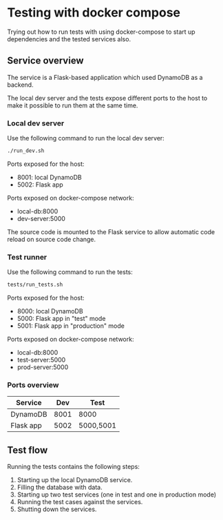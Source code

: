 # Testing with docker compose

Trying out how to run tests with using docker-compose to start up 
dependencies and the tested services also.

## Service overview

The service is a Flask-based application which used DynamoDB as a backend.

The local dev server and the tests expose different ports to the host to make
it possible to run them at the same time.

### Local dev server

Use the following command to run the local dev server:

```bash
./run_dev.sh
```

Ports exposed for the host:

 * 8001: local DynamoDB
 * 5002: Flask app

Ports exposed on docker-compose network:

 * local-db:8000
 * dev-server:5000

The source code is mounted to the Flask service to allow automatic code reload
on source code change.

### Test runner

Use the following command to run the tests:

```bash
tests/run_tests.sh
```

Ports exposed for the host:

 * 8000: local DynamoDB
 * 5000: Flask app in "test" mode
 * 5001: Flask app in "production" mode

Ports exposed on docker-compose network:

 * local-db:8000
 * test-server:5000
 * prod-server:5000

### Ports overview

| Service   | Dev  | Test      |
|-----------|------|-----------|
| DynamoDB  | 8001 | 8000      |
| Flask app | 5002 | 5000,5001 |

## Test flow

Running the tests contains the following steps:

  1) Starting up the local DynamoDB service.
  2) Filling the database with data.
  3) Starting up two test services (one in test and one in production mode)
  4) Running the test cases against the services.
  5) Shutting down the services.

